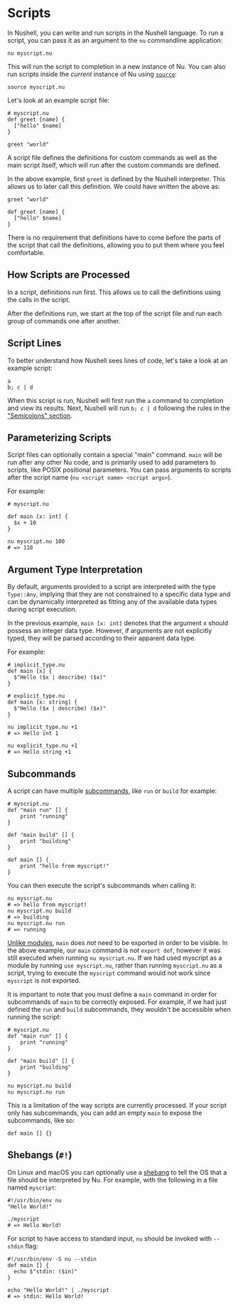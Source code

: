 # Scripts

In Nushell, you can write and run scripts in the Nushell language. To run a script, you can pass it as an argument to the `nu` commandline application:

```nu
nu myscript.nu
```

This will run the script to completion in a new instance of Nu. You can also run scripts inside the _current_ instance of Nu using [`source`](/commands/docs/source.md):

```nu
source myscript.nu
```

Let's look at an example script file:

```nu
# myscript.nu
def greet [name] {
  ["hello" $name]
}

greet "world"
```

A script file defines the definitions for custom commands as well as the main script itself, which will run after the custom commands are defined.

In the above example, first `greet` is defined by the Nushell interpreter. This allows us to later call this definition. We could have written the above as:

```nu
greet "world"

def greet [name] {
  ["hello" $name]
}
```

There is no requirement that definitions have to come before the parts of the script that call the definitions, allowing you to put them where you feel comfortable.

## How Scripts are Processed

In a script, definitions run first. This allows us to call the definitions using the calls in the script.

After the definitions run, we start at the top of the script file and run each group of commands one after another.

## Script Lines

To better understand how Nushell sees lines of code, let's take a look at an example script:

```nu
a
b; c | d
```

When this script is run, Nushell will first run the `a` command to completion and view its results. Next, Nushell will run `b; c | d` following the rules in the ["Semicolons" section](pipelines.html#semicolons).

## Parameterizing Scripts

Script files can optionally contain a special "main" command. `main` will be run after any other Nu code, and is primarily used to add parameters to scripts, like POSIX positional parameters. You can pass arguments to scripts after the script name (`nu <script name> <script args>`).

For example:

```nu
# myscript.nu

def main [x: int] {
  $x + 10
}
```

```nu
nu myscript.nu 100
# => 110
```

## Argument Type Interpretation

By default, arguments provided to a script are interpreted with the type `Type::Any`, implying that they are not constrained to a specific data type and can be dynamically interpreted as fitting any of the available data types during script execution.

In the previous example, `main [x: int]` denotes that the argument x should possess an integer data type. However, if arguments are not explicitly typed, they will be parsed according to their apparent data type.

For example:

```nu
# implicit_type.nu
def main [x] {
  $"Hello ($x | describe) ($x)"
}

# explicit_type.nu
def main [x: string] {
  $"Hello ($x | describe) ($x)"
}
```

```nu
nu implicit_type.nu +1
# => Hello int 1

nu explicit_type.nu +1
# => Hello string +1
```

## Subcommands

A script can have multiple [subcommands](custom_commands.html#subcommands), like `run` or `build` for example:

```nu
# myscript.nu
def "main run" [] {
    print "running"
}

def "main build" [] {
    print "building"
}

def main [] {
    print "hello from myscript!"
}
```

You can then execute the script's subcommands when calling it:

```nu
nu myscript.nu
# => hello from myscript!
nu myscript.nu build
# => building
nu myscript.nu run
# => running
```

[Unlike modules](modules.html#main), `main` does _not_ need to be exported in order to be visible. In the above example, our `main` command is not `export def`, however it was still executed when running `nu myscript.nu`. If we had used myscript as a module by running `use myscript.nu`, rather than running `myscript.nu` as a script, trying to execute the `myscript` command would not work since `myscript` is not exported.

It is important to note that you must define a `main` command in order for subcommands of `main` to be correctly exposed. For example, if we had just defined the `run` and `build` subcommands, they wouldn't be accessible when running the script:

```nu
# myscript.nu
def "main run" [] {
    print "running"
}

def "main build" [] {
    print "building"
}
```

```nu
nu myscript.nu build
nu myscript.nu run
```

This is a limitation of the way scripts are currently processed. If your script only has subcommands, you can add an empty `main` to expose the subcommands, like so:

```nu
def main [] {}
```

## Shebangs (`#!`)

On Linux and macOS you can optionally use a [shebang](<https://en.wikipedia.org/wiki/Shebang_(Unix)>) to tell the OS that a file should be interpreted by Nu. For example, with the following in a file named `myscript`:

```nu
#!/usr/bin/env nu
"Hello World!"
```

```nu
./myscript
# => Hello World!
```

For script to have access to standard input, `nu` should be invoked with `--stdin` flag:

```nu
#!/usr/bin/env -S nu --stdin
def main [] {
  echo $"stdin: ($in)"
}
```

```nu
echo "Hello World!" | ./myscript
# => stdin: Hello World!
```
